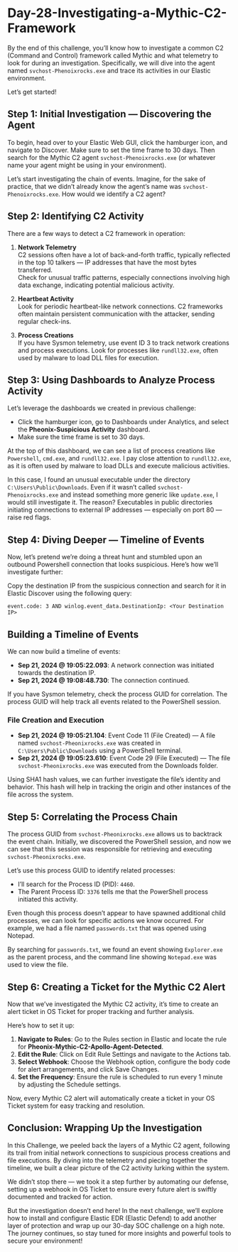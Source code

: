 # Day-28-Investigating-a-Mythic-C2-Framework

By the end of this challenge, you’ll know how to investigate a common C2 (Command and Control) framework called Mythic and what telemetry to look for during an investigation. Specifically, we will dive into the agent named `svchost-Phenoixrocks.exe` and trace its activities in our Elastic environment.

Let’s get started!

## Step 1: Initial Investigation — Discovering the Agent
To begin, head over to your Elastic Web GUI, click the hamburger icon, and navigate to Discover. Make sure to set the time frame to 30 days. Then search for the Mythic C2 agent `svchost-Phenoixrocks.exe` (or whatever name your agent might be using in your environment).

Let’s start investigating the chain of events. Imagine, for the sake of practice, that we didn’t already know the agent’s name was `svchost-Phenoixrocks.exe`. How would we identify a C2 agent?

## Step 2: Identifying C2 Activity
There are a few ways to detect a C2 framework in operation:

1. **Network Telemetry**  
   C2 sessions often have a lot of back-and-forth traffic, typically reflected in the top 10 talkers — IP addresses that have the most bytes transferred.  
   Check for unusual traffic patterns, especially connections involving high data exchange, indicating potential malicious activity.

2. **Heartbeat Activity**  
   Look for periodic heartbeat-like network connections. C2 frameworks often maintain persistent communication with the attacker, sending regular check-ins.

3. **Process Creations**  
   If you have Sysmon telemetry, use event ID 3 to track network creations and process executions. Look for processes like `rundll32.exe`, often used by malware to load DLL files for execution.

## Step 3: Using Dashboards to Analyze Process Activity
Let’s leverage the dashboards we created in previous challenge:

- Click the hamburger icon, go to Dashboards under Analytics, and select the **Pheonix-Suspicious Activity** dashboard.  
- Make sure the time frame is set to 30 days.

At the top of this dashboard, we can see a list of process creations like `Powershell`, `cmd.exe`, and `rundll32.exe`. I pay close attention to `rundll32.exe`, as it is often used by malware to load DLLs and execute malicious activities.

In this case, I found an unusual executable under the directory `C:\Users\Public\Downloads`. Even if it wasn’t called `svchost-Phenoixrocks.exe` and instead something more generic like `update.exe`, I would still investigate it. The reason? Executables in public directories initiating connections to external IP addresses — especially on port 80 — raise red flags.

## Step 4: Diving Deeper — Timeline of Events
Now, let’s pretend we’re doing a threat hunt and stumbled upon an outbound Powershell connection that looks suspicious. Here’s how we’ll investigate further:

Copy the destination IP from the suspicious connection and search for it in Elastic Discover using the following query:

```plaintext
event.code: 3 AND winlog.event_data.DestinationIp: <Your Destination IP>
```

## Building a Timeline of Events

We can now build a timeline of events:

- **Sep 21, 2024 @ 19:05:22.093**: A network connection was initiated towards the destination IP.
- **Sep 21, 2024 @ 19:08:48.730**: The connection continued.

If you have Sysmon telemetry, check the process GUID for correlation. The process GUID will help track all events related to the PowerShell session.

### File Creation and Execution

- **Sep 21, 2024 @ 19:05:21.104**: Event Code 11 (File Created) — A file named `svchost-Pheonixrocks.exe` was created in `C:\Users\Public\Downloads` using a PowerShell terminal.
- **Sep 21, 2024 @ 19:05:23.610**: Event Code 29 (File Executed) — The file `svchost-Pheonixrocks.exe` was executed from the Downloads folder.

Using SHA1 hash values, we can further investigate the file’s identity and behavior. This hash will help in tracking the origin and other instances of the file across the system.

## Step 5: Correlating the Process Chain

The process GUID from `svchost-Pheonixrocks.exe` allows us to backtrack the event chain. Initially, we discovered the PowerShell session, and now we can see that this session was responsible for retrieving and executing `svchost-Pheonixrocks.exe`.

Let’s use this process GUID to identify related processes:

- I’ll search for the Process ID (PID): `4460`.
- The Parent Process ID: `3376` tells me that the PowerShell process initiated this activity.

Even though this process doesn’t appear to have spawned additional child processes, we can look for specific actions we know occurred. For example, we had a file named `passwords.txt` that was opened using Notepad.

By searching for `passwords.txt`, we found an event showing `Explorer.exe` as the parent process, and the command line showing `Notepad.exe` was used to view the file.

## Step 6: Creating a Ticket for the Mythic C2 Alert

Now that we’ve investigated the Mythic C2 activity, it’s time to create an alert ticket in OS Ticket for proper tracking and further analysis.

Here’s how to set it up:

1. **Navigate to Rules**: Go to the Rules section in Elastic and locate the rule for **Pheonix-Mythic-C2-Apollo-Agent-Detected**.
2. **Edit the Rule**: Click on Edit Rule Settings and navigate to the Actions tab.
3. **Select Webhook**: Choose the Webhook option, configure the body code for alert arrangements, and click Save Changes.
4. **Set the Frequency**: Ensure the rule is scheduled to run every 1 minute by adjusting the Schedule settings.

Now, every Mythic C2 alert will automatically create a ticket in your OS Ticket system for easy tracking and resolution.

## Conclusion: Wrapping Up the Investigation

In this Challenge, we peeled back the layers of a Mythic C2 agent, following its trail from initial network connections to suspicious process creations and file executions. By diving into the telemetry and piecing together the timeline, we built a clear picture of the C2 activity lurking within the system.

We didn’t stop there — we took it a step further by automating our defense, setting up a webhook in OS Ticket to ensure every future alert is swiftly documented and tracked for action.

But the investigation doesn’t end here! In the next challenge, we’ll explore how to install and configure Elastic EDR (Elastic Defend) to add another layer of protection and wrap up our 30-day SOC challenge on a high note. The journey continues, so stay tuned for more insights and powerful tools to secure your environment!
